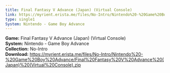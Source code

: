 ```yaml
---
title: Final Fantasy V Advance (Japan) (Virtual Console)
link: https://myrient.erista.me/files/No-Intro/Nintendo%20-%20Game%20Boy%20Advance/Final%20Fantasy%20V%20Advance%20(Japan)%20(Virtual%20Console).zip
type: single1
System: Nintendo - Game Boy Advance
---
```

<b>Game:</b> Final Fantasy V Advance (Japan) (Virtual Console)<br>
<b>System:</b> Nintendo - Game Boy Advance<br>
<b>Collection:</b> No-Intro<br>
<b>Download:</b> https://myrient.erista.me/files/No-Intro/Nintendo%20-%20Game%20Boy%20Advance/Final%20Fantasy%20V%20Advance%20(Japan)%20(Virtual%20Console).zip